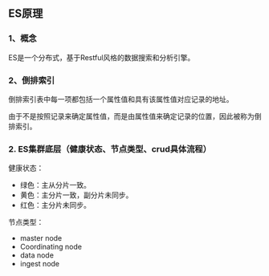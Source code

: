 ## ES原理

### 1、概念

ES是一个分布式，基于Restful风格的数据搜索和分析引擎。

### 2、倒排索引

倒排索引表中每一项都包括一个属性值和具有该属性值对应记录的地址。

由于不是按照记录来确定属性值，而是由属性值来确定记录的位置，因此被称为倒排索引。

### 2. ES集群底层（健康状态、节点类型、crud具体流程）

健康状态：

-   绿色：主从分片一致。
-   黄色：主分片一致，副分片未同步。
-   红色：主分片未同步。

节点类型：

- master node
- Coordinating node
- data node
- ingest node





